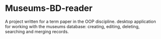 # Museums-BD-reader
 A project written for a term paper in the OOP discipline. desktop application for working with the museums database: creating, editing, deleting, searching and merging records.
